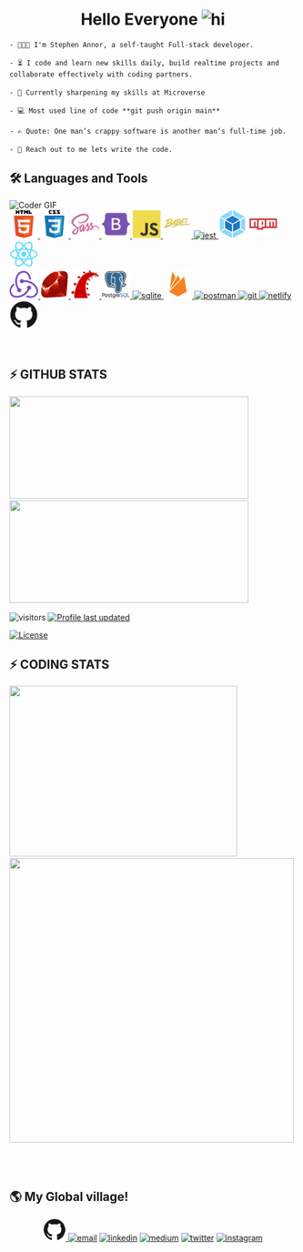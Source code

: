 <h1 align="center">
Hello Everyone <img src="https://user-images.githubusercontent.com/1303154/88677602-1635ba80-d120-11ea-84d8-d263ba5fc3c0.gif" width="28px" alt="hi"> 
</h1>

```
- 👨🏻‍💻 I'm Stephen Annor, a self-taught Full-stack developer. 

- ⏳ I code and learn new skills daily, build realtime projects and collaborate effectively with coding partners.

- 🔭 Currently sharpening my skills at Microverse

- 💻 Most used line of code **git push origin main**

- ✍️ Quote: One man’s crappy software is another man’s full-time job.

- 👯 Reach out to me lets write the code.

```


<h2>🛠️ Languages and Tools</h2>

 <img src="https://media.giphy.com/media/SWoSkN6DxTszqIKEqv/giphy.gif" alt="Coder GIF" width="500">

<div>
  <a href="https://www.w3.org/html/" target="_blank">
    <img src="https://raw.githubusercontent.com/devicons/devicon/master/icons/html5/html5-original-wordmark.svg" alt="html5" width="50" height="50"/>
  </a>
  <a href="https://www.w3schools.com/css/" target="_blank">
    <img src="https://raw.githubusercontent.com/devicons/devicon/master/icons/css3/css3-original-wordmark.svg" alt="css3" width="50" height="50"/>
  </a>
  <a href="https://sass-lang.com" target="_blank">
    <img src="https://raw.githubusercontent.com/devicons/devicon/master/icons/sass/sass-original.svg" alt="sass" width="50" height="50"/>
  </a>
  <a href="https://getbootstrap.com/" target="_blank">
    <img src="https://raw.githubusercontent.com/devicons/devicon/master/icons/bootstrap/bootstrap-plain.svg" alt="bootstrap" width="50" height="50"/>
  </a>
  <a href="https://developer.mozilla.org/en-US/docs/Web/JavaScript" target="_blank">
    <img src="https://raw.githubusercontent.com/devicons/devicon/master/icons/javascript/javascript-original.svg" alt="javascript" width="50" height="50"/>
  </a>
  <a href="https://babeljs.io/" target="_blank">
    <img src="https://raw.githubusercontent.com/github/explore/80688e429a7d4ef2fca1e82350fe8e3517d3494d/topics/babel/babel.png" alt="babel" width="50" height="50"/>
  </a>
  <a href="https://jestjs.io" target="_blank">
    <img src="https://www.vectorlogo.zone/logos/jestjsio/jestjsio-icon.svg" alt="jest" width="50" height="50"/>
  </a>
  <a href="https://webpack.js.org" target="_blank">
    <img src="https://raw.githubusercontent.com/devicons/devicon/d00d0969292a6569d45b06d3f350f463a0107b0d/icons/webpack/webpack-original.svg" alt="webpack" width="50" height="50"/></a>
  <a href="https://www.npmjs.com/" target="_blank">
    <img src="https://raw.githubusercontent.com/devicons/devicon/master/icons/npm/npm-original-wordmark.svg" alt="npm" width="50" height="50"/>
  </a>
   <a href="https://reactjs.org/" target="_blank">
    <img src="https://raw.githubusercontent.com/devicons/devicon/master/icons/react/react-original.svg" alt="react" width="50" height="50"/>
  </a><br>
  <a href="https://redux.js.org/" target="_blank">
    <img src="https://raw.githubusercontent.com/devicons/devicon/master/icons/redux/redux-original.svg" alt="redux" width="50" height="50"/>
  </a>
  <a href="https://www.ruby-lang.org/en/" target="_blank">
    <img src="https://raw.githubusercontent.com/devicons/devicon/master/icons/ruby/ruby-original.svg" alt="ruby" width="50" height="50"/>
  </a>
  <a href="https://rubyonrails.org" target="_blank">
    <img src="https://raw.githubusercontent.com/devicons/devicon/master/icons/rails/rails-plain.svg" alt="rails" width="50" height="50"/>
  </a>
  <a href="https://www.postgresql.org" target="_blank">
    <img src="https://raw.githubusercontent.com/devicons/devicon/master/icons/postgresql/postgresql-original-wordmark.svg" alt="postgresql" width="50" height="50"/>
  </a>
  <a href="https://www.sqlite.org/" target="_blank">
    <img src="https://www.vectorlogo.zone/logos/sqlite/sqlite-icon.svg" alt="sqlite" width="50" height="50"/>
  </a>
  <a href="https://firebase.google.com/" target="_blank">
    <img src="https://raw.githubusercontent.com/devicons/devicon/master/icons/firebase/firebase-plain.svg" alt="aws" width="50" height="50"/>
  </a>
  <a href="https://postman.com" target="_blank">
    <img src="https://www.vectorlogo.zone/logos/getpostman/getpostman-icon.svg" alt="postman" width="50" height="50"/>
  </a>
  <a href="https://git-scm.com/" target="_blank">
    <img src="https://www.vectorlogo.zone/logos/git-scm/git-scm-icon.svg" alt="git" width="50" height="50"/>
  </a>
  <a href="https://www.netlify.com" target="_blank">
    <img src="https://www.vectorlogo.zone/logos/netlify/netlify-icon.svg" alt="netlify" width="50" height="50"/>
  </a>
  <a href="https://github.com" target="_blank">
    <img src="https://raw.githubusercontent.com/devicons/devicon/master/icons/github/github-original.svg" alt="github" width="50" height="50"/>
  </a>
</div>

<br />
<br />

<h2> ⚡ GITHUB STATS</h2>


<div align="left">
 
<img height="180" width="420" src="https://github-readme-stats.vercel.app/api?username=braincee&theme=dracula&show_icon=true"/>
<img height="180" width="420" src="https://github-readme-stats.vercel.app/api/top-langs/?username=braincee&layout=compact&theme=dracula"/>
 
![visitors](https://visitor-badge.glitch.me/badge?page_id=braincee.braincee)
[![Profile last updated](https://img.shields.io/github/last-commit/braincee/braincee/main?label=Last%20updated&style=flat)](https://github.com/brainceel/braincee/commits)
 
 
 [![License](https://img.shields.io/badge/License-MIT-blue)](#license)

</div>


<h2> ⚡ CODING STATS</h2>


<div align="left">
 
<a href="https://wakatime.com"><img src="https://wakatime.com/share/@ff5ccdfc-f35c-4752-b773-0b66276a364c/fa2802e2-9e31-42c6-87dc-93c210428d40.png" height="300" width="400"/></a>
<a href="https://wakatime.com"><img src="https://wakatime.com/share/@ff5ccdfc-f35c-4752-b773-0b66276a364c/ad6fe6eb-f0c1-48cc-8bee-4cca05de1696.svg" height="500" width="500"/></a>

</div>

<br>
<br>

<h2> 🌎 My Global village!</h2>

<div align="center">
<a href="https://github.com/braincee" target="_blank">
    <img src="https://raw.githubusercontent.com/devicons/devicon/master/icons/github/github-original.svg" alt="github" width="40" height="40"/>
  </a>
<a href="mailto:kwesi938@gmail.com"><img src="https://img.icons8.com/color/96/000000/gmail.png" alt="email" width="40" height="40"/></a>
<a href="https://www.linkedin.com/in/kwesi-appiah-1387801a1/"><img src="https://img.icons8.com/color/96/000000/linkedin.png" alt="linkedin" width="40" height="40"/></a>
<a href="https://medium.com"><img src="https://img.icons8.com/color/96/000000/medium-logo.png" alt="medium" width="40" height="40"/></a>
 <a href="https://twitter.com/https://twitter.com/annor0543"><img src="https://img.icons8.com/color/96/000000/twitter-squared.png" alt="twitter" width="40" height="40"/></a>
 <a href="#"><img src="https://img.icons8.com/color/96/000000/instagram-new.png" alt="instagram" width="40" height="40"/></a>
 </div>

<!--START_SECTION:waka-->
<!--END_SECTION:waka-->
